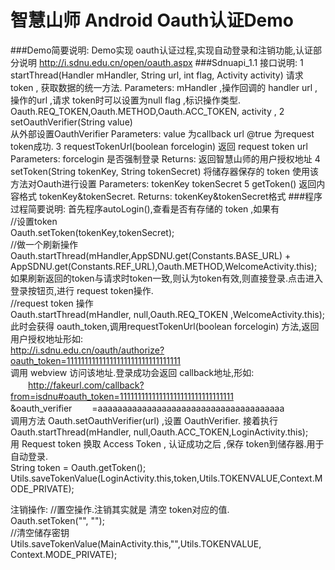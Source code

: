 ﻿智慧山师 Android Oauth认证Demo
===================================
###Demo简要说明:
Demo实现 oauth认证过程,实现自动登录和注销功能,认证部分说明   http://i.sdnu.edu.cn/open/oauth.aspx
###Sdnuapi_1.1 接口说明:
		1
		startThread(Handler mHandler, String url, int flag, Activity activity)
		请求token , 获取数据的统一方法.
		Parameters:
		mHandler ,操作回调的 handler
		url ,操作的url ,请求 token时可以设置为null
		flag ,标识操作类型. Oauth.REQ_TOKEN,Oauth.METHOD,Oauth.ACC_TOKEN,
		activity ,
		2
		setOauthVerifier(String value)   
		从外部设置OauthVerifier 
		Parameters: 
		value  为callback url
		@true 
		为request token成功.
		3
		requestTokenUrl(boolean forcelogin)
		返回 request token url 
		Parameters: 
		forcelogin 是否强制登录 
		Returns: 
		返回智慧山师的用户授权地址
		4
		setToken(String tokenKey, String tokenSecret)
		将储存器保存的 token 使用该方法对Oauth进行设置
		Parameters: 
		tokenKey 
		tokenSecret 
		5
		getToken()
		返回内容格式 tokenKey&tokenSecret. 
		Returns: 
		tokenKey&tokenSecret格式
###程序过程简要说明:
首先程序autoLogin(),查看是否有存储的 token ,如果有<br/>
//设置token<br/>
Oauth.setToken(tokenKey,tokenSecret);<br/>
//做一个刷新操作<br />
Oauth.startThread(mHandler,AppSDNU.get(Constants.BASE_URL) + AppSDNU.get(Constants.REF_URL),Oauth.METHOD,WelcomeActivity.this);<br/>
如果刷新返回的token与请求时token一致,则认为token有效,则直接登录.点击进入登录按钮页,进行 request token操作.<br/>
//request token 操作<br/>
Oauth.startThread(mHandler, null,Oauth.REQ_TOKEN ,WelcomeActivity.this);<br/>
此时会获得 oauth_token,调用requestTokenUrl(boolean forcelogin) 方法,返回用户授权地址形如:<br />
	http://i.sdnu.edu.cn/oauth/authorize?oauth_token=11111111111111111111111111111111<br/>
调用 webview 访问该地址.登录成功会返回 callback地址,形如:<br />
　　http://fakeurl.com/callback?from=isdnu#oauth_token=11111111111111111111111111111111<br/>&oauth_verifier
　　=aaaaaaaaaaaaaaaaaaaaaaaaaaaaaaaaaaaaaa<br/>
调用方法 Oauth.setOauthVerifier(url)  ,设置 OauthVerifier.
接着执行Oauth.startThread(mHandler, null,Oauth.ACC_TOKEN,LoginActivity.this);	
用  Request token 换取 Access Token , 认证成功之后 ,保存 token到储存器.用于自动登录.<br/>
String token = Oauth.getToken();
Utils.saveTokenValue(LoginActivity.this,token,Utils.TOKENVALUE,Context.MODE_PRIVATE);

注销操作:
//置空操作.注销其实就是 清空  token对应的值.<br/>
Oauth.setToken("", "");<br/>
//清空储存密钥<br/>
Utils.saveTokenValue(MainActivity.this,"",Utils.TOKENVALUE, Context.MODE_PRIVATE);

	
